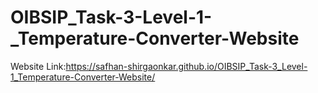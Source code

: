 # OIBSIP_Task-3-Level-1-_Temperature-Converter-Website
Website Link:https://safhan-shirgaonkar.github.io/OIBSIP_Task-3_Level-1_Temperature-Converter-Website/
